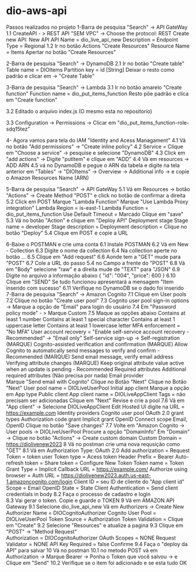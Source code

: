 # dio-aws-api
Passos realizados no projeto
  1-Barra de pesquisa "Search" -> API GateWay
    1.1 CreateAPI - > REST API "SEM VPC" ->
      Choose the protocol: REST
      Create new API: New API
        API Name = dio_live_api_new
        Description = 
        Endpoint Type = Regional
     1.2 Ir no botão Actions "Create Resources"
          Resource Name = Items
          Apertar no botão "Create Resources"
     
 2-Barra de pesquisa "Search" -> DynamoDB
  2.1 Ir no botão "Create table"
    Table name = DIOItems
    Partition key = id [String]
    Deixar o resto como padrão e clicar em -> "Create Table"
    
    
 3-Barra de pesquisa "Search" -> Lambda
  3.1 Ir no botão amarelo "Create function"
    Function name = dio_put_items_function
    Resto põe padrão e clica em "Create function"
  
  3.2 Editado o arquivo index.js (O mesmo esta no repositorio)
 
  3.3 Configuration -> Permissions -> Clicar em "dio_put_items_function-role-sdq15tez"
  
  4- Agora vamos para tela do IAM "Identity and Acess Managament"
    4.1 Vá no botão "Add permissions" -> "Create inline policy"
    4.2 Service = Clique em "Choose a service" -> pesquise e selecione "DynamoDB"
    4.3 Click em "add actions" -> Digite "putItem" e clique em "ADD"
    4.4 Vá em resources  -> ADD ARN
    4.5 vá no DynamoDB e pegue o ARN da tabela e digite na tela anterior em "Tables" -> "DIOItems" -> Overview -> Additional info -> e copie o Amazon Resources Name (ARN)

    
  5-Barra de pesquisa "Search" -> API GateWay
    5.1 Vá em Resources -> botão "Actions"  -> Create Method "POST" e click no botão de confirmar a direita
    5.2 Click em POST
      Marque   "Lambda Function"
      Marque "Use Lambda Proxy integration"
      Lambda Region = is-east-1
      Lambda Function = dio_put_items_function
      Use Default Timeout = Marcado
      Clique em "save"
    5.3 Vá no botão "Action" e clique em "Deploy API"
      Deployment stage
      Stage name = developer
      Stage description = 
      Deployment description = 
      Clique no botão "Deploy"
    5.4 Clique em POST e copie a URL
   
   6-Baixe o POSTMAN e crie uma conta
    6.1 Instale POSTMAN
    6.2 Vá em New - Collection
    6.3 Digite o nome da collection
    6.4 Na collection aperte no botão ...
    6.5 Clique em "Add request"
    6.6 Aonde tem a "GET" mude para "POST"
    6.7 Cole a URL do passo 5.4 no Campo a frente do "POST"
    6.8 Vá em "Body" selecione "raw" e a direita mude de "TEXT" para "JSON"
    6.9 Digite no arquivo a informação abaixo
      {
        "id": "004",
        "price": 600
      }
    6.10 Clique em "SEND"
    	Se tudo funcionou apresentará a mensagem "Item inserido com sucesso"
    6.11 Verifique no DynamoDB se o dado foi inserido
    7-Barra de pesquisa "Search" ->  Amazon Cognito
    	7.1 Clique em User pools
	7.2 Clique no botão "Create user pool"
	7.3 Cognito user pool sign-in options -> Marque a opção de "Email" para login do usuário
    	7.4 Em "Password policy mode" - > Marque Custom
	7.5 Maque as opções abaixo
		Contains at least 1 number
		Contains at least 1 special character
		Contains at least 1 uppercase letter
		Contains at least 1 lowercase letter
    		MFA enforcement = "No MFA"
		User account recovery = "Enable self-service account recovery - Recommended" -> "Email only"
		Self-service sign-up -> Self-registration (MARQUE)
    		Cognito-assisted verification and confirmation
			(MARQUE) Allow Cognito to automatically send messages to verify and confirm - Recommended 
    			(MARQUE) Send email message, verify email address
   		Verifying attribute changes
			(MARQUE) Keep original attribute value active when an update is pending - Recommended
    		Required attributes
			Additional required attributes (Não precisa por nada)
		Email provider	
			Marque "Send email with Cognito"
		Clique no Botão "Next"
		Clique no Botão "Next"
      		User pool name = DIOLiveUserPool
		Initial app client
			Marque a opção em App type
				Public client
			App client name = DIOLiveAppClient
			Tags = não precisam ser adicionadas
		Clique em "Next"
		Revise e crie a pool
	7.6 Vá em "App client" -> Selecione DIOLiveAppClient
		Edit Hosted UI
			digite na URL  = https://example.com
		Identity providers
			Cognito user pool
		OAuth 2.0 grant types
			Authorization code grant
			Implicit grant
      		OpenID Connect scope
			Email, OpenID
		Clique no botão "Save changes"
	7.7 Volte em "Amazon Cognito -> User pools -> DIOLiveUserPool
		Procure a opção "DomainInfo"
		Em "Domain" -> Clique no botão "Actions" -> Create custom domain
    			Custom Domain = [https://diolivenew2023](https://diolivenew2023.auth.us-east-1.amazoncognito.com)
   	8 Vá no postman crie uma nova requsição como "GET"
		8.1 Vá em Authorization
			Type: OAuth 2.0
			Add authorization = Request
				Token =  token
				user Token type = Acess token
				Header Prefix = Bearer
				Auto-refresh token = 
				Share token = 
				Configure New Token
					Token name = Token
					Grant Type = Implicit
					Callback URL = https://example.com/
					Authorize using browser = 
					Auth URL = https://diolivenew2023.auth.us-east-1.amazoncognito.com/login
					Client ID = seu ID de cliente do "App client id"
					Scope = Email OpenID
					State = State
					Client Authentication = Send client credentials in body
		8.2 Faça o processo de cadastro	e login		
		8.3 Vai gerar o token. Copie e guarde o TOKEN
	9 Vá em AMAZON API Gateway
		9.1 Selecione dio_live_api_new
			Vá em Authorizers -> Create New Authorizer
				Name = DIOCognitoAuthorizer
				Cognito User Pool = DIOLiveUserPool
				Token Source = Authorization
				Token Validation =
				Clique em "Create"
		9.2 Selecione "Resources" e atualize a pagina 
		9.3  Clique em "POST" -> "Method Request"	
			Authorization = DIOCognitoAuthorizer
			OAuth Scopes = NONE
			Request Validator = NONE
			API Key Required = false
			Confirme
		9.4 Faça o "deploy da API" para salvar
    	10 Vá no postman
		10.1 no metodo POST vá em Authorization -> Marque Bearer -> Ponha o Token que você salvou -> e Clique em "Send"
		10.2 Verifique se o item foi adicionado e se esta tudo OK
	
    
    
 


  
